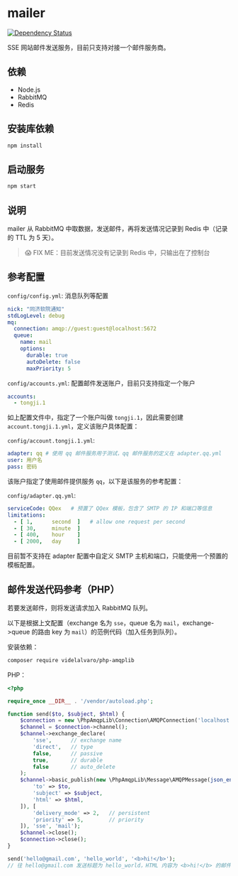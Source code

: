 mailer
======

[![Dependency Status](https://www.versioneye.com/user/projects/56051afef5f2eb0019000ac2/badge.svg?style=flat)](https://www.versioneye.com/user/projects/56051afef5f2eb0019000ac2)

SSE 网站邮件发送服务，目前只支持对接一个邮件服务商。

## 依赖

- Node.js
- RabbitMQ
- Redis

## 安装库依赖

```bash
npm install
```

## 启动服务

```bash
npm start
```

## 说明

mailer 从 RabbitMQ 中取数据，发送邮件，再将发送情况记录到 Redis 中（记录的 TTL 为 5 天）。

> :scream: FIX ME：目前发送情况没有记录到 Redis 中，只输出在了控制台

## 参考配置

`config/config.yml`: 消息队列等配置

```yml
nick: "同济软院通知"
stdLogLevel: debug
mq:
  connection: amqp://guest:guest@localhost:5672
  queue:
    name: mail
    options:
      durable: true
      autoDelete: false
      maxPriority: 5
```

`config/accounts.yml`: 配置邮件发送账户，目前只支持指定一个账户

```yml
accounts:
  - tongji.1
```

如上配置文件中，指定了一个账户叫做 `tongji.1`，因此需要创建 `account.tongji.1.yml`，定义该账户具体配置：

`config/account.tongji.1.yml`: 

```yml
adapter: qq # 使用 qq 邮件服务用于测试，qq 邮件服务的定义在 adapter.qq.yml
user: 用户名
pass: 密码
```

该账户指定了使用邮件提供服务 `qq`，以下是该服务的参考配置：

`config/adapter.qq.yml`: 

```yml
serviceCode: QQex   # 预置了 QQex 模板，包含了 SMTP 的 IP 和端口等信息
limitations:
  - [ 1,      second  ]   # allow one request per second
  - [ 30,     minute  ]
  - [ 400,    hour    ]
  - [ 2000,   day     ]
```

目前暂不支持在 adapter 配置中自定义 SMTP 主机和端口，只能使用一个预置的模板配置。

## 邮件发送代码参考（PHP）

若要发送邮件，则将发送请求加入 RabbitMQ 队列。

以下是根据上文配置（exchange 名为 `sse`，queue 名为 `mail`，exchange->queue 的路由 key 为 `mail`）的范例代码（加入任务到队列）。

安装依赖：

```bash
composer require videlalvaro/php-amqplib
```

PHP：

```php
<?php

require_once __DIR__ . '/vendor/autoload.php';

function send($to, $subject, $html) {
    $connection = new \PhpAmqpLib\Connection\AMQPConnection('localhost', 5672, 'guest', 'guest');
    $channel = $connection->channel();
    $channel->exchange_declare(
        'sse',      // exchange name
        'direct',   // type
        false,      // passive
        true,       // durable
        false       // auto_delete
    );
    $channel->basic_publish(new \PhpAmqpLib\Message\AMQPMessage(json_encode([
        'to' => $to,
        'subject' => $subject,
        'html' => $html,
    ]), [
        'delivery_mode' => 2,   // persistent
        'priority' => 5,        // priority
    ]), 'sse', 'mail');
    $channel->close();
    $connection->close();
}

send('hello@gmail.com', 'hello_world', '<b>hi!</b>');
// 往 hello@gmail.com 发送标题为 hello_world，HTML 内容为 <b>hi!</b> 的邮件，优先级最高
```